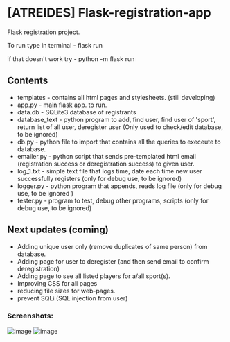 # [ATREIDES] Flask-registration-app
Flask registration project.

To run type in terminal - flask run 


if that doesn't work try - python -m flask run

## Contents
- templates - contains all html pages and stylesheets. (still developing)
- app.py - main flask app. to run.
- data.db - SQLite3 database of registrants 
- database_text - python program to add, find user, find user of 'sport', return list of all user, deregister user (Only used to check/edit database, to be ignored)
- db.py - python file to import that contains all the queries to execeute to database.
- emailer.py - python script that sends pre-templated html email (registration success or deregistration success) to given user. 
- log_1.txt - simple text file that logs time, date each time new user successfully registers  (only for debug use, to be ignored)
- logger.py - python program that appends, reads log file (only for debug use, to be ignored )
- tester.py - program to test, debug other programs, scripts (only for debug use, to be ignored)

## Next updates (coming)
- Adding unique user only (remove duplicates of same person) from database.
- Adding page for user to deregister (and then send email to confirm deregistration)
- Adding page to see all listed players for a/all sport(s).
- Improving CSS for all pages
- reducing file sizes for web-pages.
- prevent SQLi (SQL injection from user)

### Screenshots:
![image](https://user-images.githubusercontent.com/81807980/149501855-724a63dd-3807-4d18-9855-ad3d0bb96ed7.png)
![image](https://user-images.githubusercontent.com/81807980/149502154-610b664f-cce1-4547-bfc1-198a02b7e973.png)



